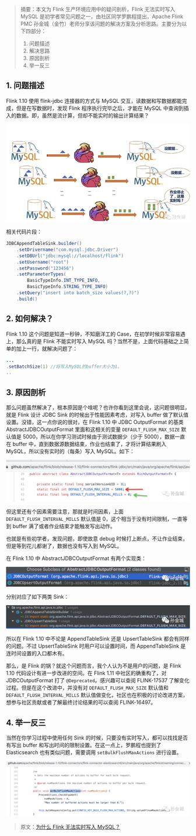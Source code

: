 > 摘要：本文为 Flink 生产环境应用中的疑问剖析，Flink 无法实时写入 MySQL 是初学者常见问题之一，由社区同学罗鹏程提出，Apache Flink PMC 孙金城（金竹）老师分享该问题的解决方案及分析思路。主要分为以下四部分：
> 1. 问题描述
> 2. 解决思路
> 3. 原因剖析
> 4. 举一反三

## 1. 问题描述

Flink 1.10 使用 flink-jdbc 连接器的方式与 MySQL 交互，读数据和写数据都能完成，但是在写数据时，发现 Flink 程序执行完毕之后，才能在 MySQL 中查询到插入的数据。即，虽然是流计算，但却不能实时的输出计算结果？

![](img-flink-jdbc-connector-no-output-1.png)

相关代码片段：
```java
JDBCAppendTableSink.builder()
    .setDrivername("com.mysql.jdbc.Driver")
    .setDBUrl("jdbc:mysql://localhost/flink")
    .setUsername("root")
    .setPassword("123456")
    .setParameterTypes(
    	BasicTypeInfo.INT_TYPE_INFO,
    	BasicTypeInfo.STRING_TYPE_INFO)
    .setQuery("insert into batch_size values(?,?)")
   	.build()
```

## 2. 如何解决？

Flink 1.10 这个问题是知道一秒钟，不知磨洋工的 Case，在初学时候非常容易遇上，那么真的是 Flink 不能实时写入 MySQL 吗？当然不是，上面代码基础之上简单的加上一行，就解决问题了：
```java
...
.setBatchSize(1) //将写入MySQL的buffer大小为1。
..
```
## 3. 原因剖析

那么问题虽然解决了，根本原因是个啥呢？也许你看到这里会说，这问题很明显，就是 Flink 设计 JDBC Sink 的时候出于性能因素考虑，对写入 buffer 做了默认值设置。没错，这一点你说的很对，在 Flink 1.10 中 JDBC OutputFormat 的基类  AbstractJDBCOutputFormat 里面和这相关的变量 `DEFAULT_FLUSH_MAX_SIZE` 默认值是 5000，所以在你学习测试时候由于测试数据少（少于 5000），数据一直在 buffer 中，直到数据源数据结束，作业也结束了，才将计算结果刷入 MySQL，所以没有实时的（每条）写入 MySQL。如下：

![](img-flink-jdbc-connector-no-output-2.png)

但这里还有个因素需要注意，那就是时间因素，上面 `DEFAULT_FLUSH_INTERVAL_MILLS` 默认值是 0，这个相当于没有时间限制，一直等到 buffer 满了或者作业结束才能触发写出动作。

也就是有些初学者，发现问题，即使故意 debug 时候打上断点，不让作业结束，但是等到花儿都谢了，数据也没有写入到 MySQL。

在 Flink 1.10 中 AbstractJDBCOutputFormat 有两个实现类：

![](img-flink-jdbc-connector-no-output-3.png)

分别对应了如下两类 Sink：

![](img-flink-jdbc-connector-no-output-4.png)

所以在 Flink 1.10 中不论是 AppendTableSink 还是 UpsertTableSink 都会有同样的问题。不过 UpsertTableSink 时用户可以设置时间，而 AppendTableSink 是连时间设置的入口都木有。

那么，是 Flink 的锅？就这个问题而言，我个人认为不是用户的问题，是 Flink 1.10 代码设计有进一步改进的空间。在 Flink 1.11 中社区的确重构了，对 JDBCOutputFormat 打了  `@Deprecated`。感兴趣可以查阅 FLINK-17537 了解变化过程。但是在这个改进中，并没有对 `DEFAULT_FLUSH_MAX_SIZE` 默认值和 `DEFAULT_FLUSH_INTERVAL_MILLS` 默认值做变化，社区也在积极的讨论改进方案，想参与社区贡献或者了解最终讨论结果的可以查阅 FLINK-16497。

## 4. 举一反三

当然在你学习过程中使用任何 Sink 的时候，只要没有实时写入，都可以找找是否有写出 buffer 和写出时间的限制设置。在这一点上，罗鹏程也提到了 Elasticsearch 也有类似问题，需要调用 `setBulkFlushMaxActions` 进行设置。

![](img-flink-jdbc-connector-no-output-5.png)

> 原文：[为什么 Flink 无法实时写入 MySQL？](https://mp.weixin.qq.com/s/XLr_N78A7RK-Ovj0max2vQ)

